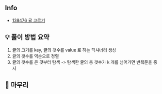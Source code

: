 ## Info
- [138476 귤 고르기](https://school.programmers.co.kr/learn/courses/30/lessons/138476)

## 💡 풀이 방법 요약
1. 귤의 크기를 key, 귤의 갯수를 value 로 하는 딕셔너리 생성
2. 귤의 갯수를 역순으로 정렬
3. 귤의 갯수를 큰 것부터 탐색 -> 탐색한 귤의 총 갯수가 k 개를 넘어가면 반복문을 중지

## 🙂 마무리
